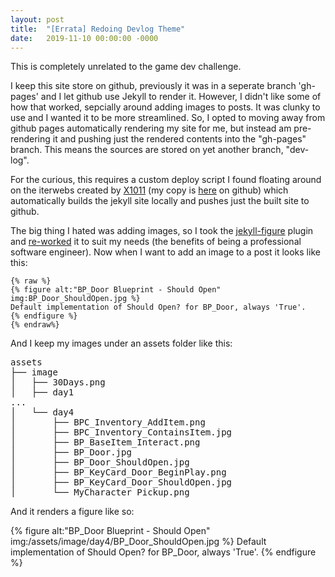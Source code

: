 ```yaml
---
layout: post
title:  "[Errata] Redoing Devlog Theme"
date:   2019-11-10 00:00:00 -0000
---
```


This is completely unrelated to the game dev challenge.

I keep this site store on github, previously it was in a seperate branch 'gh-pages' and I let github use Jekyll to render it. However, I didn't like some of how that worked, sepcially around adding images to posts. It was clunky to use and I wanted it to be more streamlined. So, I opted to moving away from github pages automatically rendering my site for me, but instead am pre-rendering it and pushing just the rendered contents into the "gh-pages" branch. This means the sources are stored on yet another branch, "dev-log".

For the curious, this requires a custom deploy script I found floating around on the iterwebs created by [X1011](https://github.com/X1011/git-directory-deploy) (my copy is [here](https://github.com/ntroutman/30-days-of-game-dev/blob/dev-log/deploy) on github) which automatically builds the jekyll site locally and pushes just the built site to github.

The big thing I hated was adding images, so I took the [jekyll-figure](https://github.com/paulrobertlloyd/jekyll-figure) plugin and [re-worked](https://github.com/ntroutman/30-days-of-game-dev/blob/dev-log/_plugins/figure.rb) it to suit my needs (the benefits of being a professional software engineer). Now when I want to add an image to a post it looks like this: 

```liquid
{% raw %}
{% figure alt:"BP_Door Blueprint - Should Open" img:BP_Door_ShouldOpen.jpg %}
Default implementation of Should Open? for BP_Door, always 'True'.
{% endfigure %}
{% endraw%}
```

And I keep my images under an assets folder like this:
<pre>
assets
├── image
│   ├── 30Days.png
│   ├── day1
...
│   └── day4
│       ├── BPC_Inventory_AddItem.png
│       ├── BPC_Inventory_ContainsItem.jpg
│       ├── BP_BaseItem_Interact.png
│       ├── BP_Door.jpg
│       ├── BP_Door_ShouldOpen.jpg
│       ├── BP_KeyCard_Door_BeginPlay.png
│       ├── BP_KeyCard_Door_ShouldOpen.jpg
│       └── MyCharacter_Pickup.png
</pre>

And it renders a figure like so:

{% figure alt:"BP_Door Blueprint - Should Open" img:/assets/image/day4/BP_Door_ShouldOpen.jpg %}
Default implementation of Should Open? for BP_Door, always 'True'.
{% endfigure %}